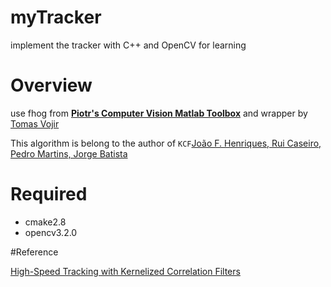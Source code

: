 # myTracker

implement the tracker with C++ and OpenCV for learning

# Overview

use fhog from [**Piotr's Computer Vision Matlab Toolbox**](http://pdollar.github.io/toolbox/index.html) and wrapper by [Tomas Vojir](https://github.com/vojirt/kcf)

This algorithm is belong to the author of `KCF`[João F. Henriques, Rui Caseiro, Pedro Martins, Jorge Batista](http://www.robots.ox.ac.uk/~joao/circulant/)

# Required

* cmake2.8 <br>	
* opencv3.2.0

#Reference

[High-Speed Tracking with Kernelized Correlation Filters](http://www.robots.ox.ac.uk/~joao/circulant/)